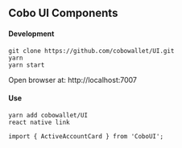 ## Cobo UI Components

#### Development

```
git clone https://github.com/cobowallet/UI.git
yarn
yarn start
```

Open browser at: http://localhost:7007

#### Use

```
yarn add cobowallet/UI
react native link

import { ActiveAccountCard } from 'CoboUI';
```
